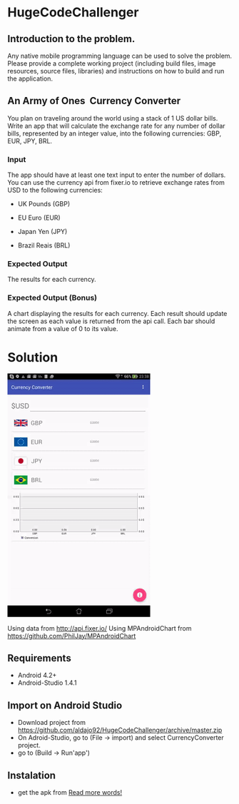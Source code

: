 # HugeCodeChallenger

## Introduction to the problem.

Any native mobile programming language can be used to solve the problem. Please provide a complete working project (including build files, image resources, source files, libraries) and instructions on how to build and run the application.

## An Army of Ones ­ Currency Converter

You plan on traveling around the world using a stack of 1 US dollar bills. Write an app that will calculate the exchange rate for any number of dollar bills, represented by an integer value, into the following currencies: GBP, EUR, JPY, BRL.

### Input

The app should have at least one text input to enter the number of dollars.  You can use the currency api from fixer.io to retrieve exchange rates from USD to the following currencies:

  - UK Pounds (GBP)
  
  - EU Euro (EUR) 

  - Japan Yen (JPY) 

  - Brazil Reais (BRL)

### Expected Output

The results for each currency.

### Expected Output ­(Bonus)
A chart displaying the results for each currency.  Each result should update the screen as each value is returned from the api call. Each bar should animate from a value of 0 to its value.

# Solution

![alt tag](https://github.com/aldajo92/HugeCodeChallenger/blob/master/CurrencyConverter/example2.gif)

Using data from http://api.fixer.io/
Using MPAndroidChart from https://github.com/PhilJay/MPAndroidChart

## Requirements

* Android 4.2+
* Android-Studio 1.4.1

## Import on Android Studio

* Download project from https://github.com/aldajo92/HugeCodeChallenger/archive/master.zip
* On Adroid-Studio, go to (File -> import) and select CurrencyConverter project.
* go to (Build -> Run'app')

## Instalation

* get the apk from [Read more words!](/HugeCodeChallenger/raw/master/CurrencyConverter/CurrencyConverter.apk)
